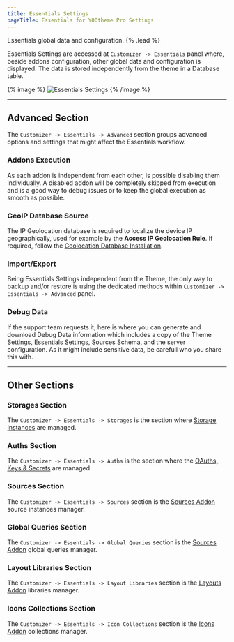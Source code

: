 ```yaml
---
title: Essentials Settings
pageTitle: Essentials for YOOtheme Pro Settings
---
```


Essentials global data and configuration. {% .lead %}

Essentials Settings are accessed at `Customizer -> Essentials` panel where, beside addons configuration, other global data and configuration is displayed. The data is stored independently from the theme in a Database table.

{% image %}
![Essentials Settings](/next/assets/ytp/essentials-settings.gif)
{% /image %}

---

## Advanced Section

The `Customizer -> Essentials -> Advanced` section groups advanced options and settings that might affect the Essentials workflow.

### Addons Execution

As each addon is independent from each other, is possible disabling them individually. A disabled addon will be completely skipped from execution and is a good way to debug issues or to keep the global execution as smooth as possible.

### GeoIP Database Source

The IP Geolocation database is required to localize the device IP geographically, used for example by the **Access IP Geolocation Rule**. If required, follow the [Geolocation Database Installation](./geolocation).

### Import/Export

Being Essentials Settings independent from the Theme, the only way to backup and/or restore is using the dedicated methods within `Customizer -> Essentials -> Advanced` panel.

### Debug Data

If the support team requests it, here is where you can generate and download Debug Data information which includes a copy of the Theme Settings, Essentials Settings, Sources Schema, and the server configuration. As it might include sensitive data, be carefull who you share this with.

---

## Other Sections

### Storages Section

The `Customizer -> Essentials -> Storages` is the section where [Storage Instances](./storage-abstraction) are managed.

### Auths Section

The `Customizer -> Essentials -> Auths` is the section where the [OAuths, Keys & Secrets](./oauth-keys-secrets) are managed.

### Sources Section

The `Customizer -> Essentials -> Sources` section is the [Sources Addon](./addon/sources) source instances manager.

### Global Queries Section

The `Customizer -> Essentials -> Global Queries` section is the [Sources Addon](./addon/sources) global queries manager.

### Layout Libraries Section

The `Customizer -> Essentials -> Layout Libraries` section is the [Layouts Addon](./addon/layouts) libraries manager.

### Icons Collections Section

The `Customizer -> Essentials -> Icon Collections` section is the [Icons Addon](./addon/icons) collections manager.
